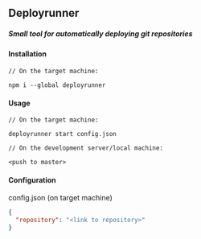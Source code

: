 ## Deployrunner
##### Small tool for automatically deploying git repositories
#### Installation
```
// On the target machine:

npm i --global deployrunner
```

#### Usage
```
// On the target machine:

deployrunner start config.json
```
```
// On the development server/local machine:

<push to master>
```

#### Configuration
config.json (on target machine)
```json
{
  "repository": "<link to repository>"
}
```